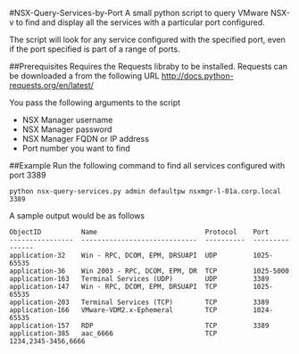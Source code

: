 #NSX-Query-Services-by-Port
A small python script to query VMware NSX-v to find and display all the services with a particular port configured.

The script will look for any service configured with the specified port, even if the port specified is part of a range of ports.

##Prerequisites
Requires the Requests libraby to be installed. Requests can be downloaded a from the following URL
http://docs.python-requests.org/en/latest/

You pass the following arguments to the script
* NSX Manager username
* NSX Manager password
* NSX Manager FQDN or IP address
* Port number you want to find

##Example
Run the following command to find all services configured with port 3389
```
python nsx-query-services.py admin defaultpw nsxmgr-l-01a.corp.local 3389
```
A sample output would be as follows
```
ObjectID          Name                           Protocol    Port
----------------  -----------------------------  ----------  ---------------
application-32    Win - RPC, DCOM, EPM, DRSUAPI  UDP         1025-65535
application-36    Win 2003 - RPC, DCOM, EPM, DR  TCP         1025-5000
application-163   Terminal Services (UDP)        UDP         3389
application-147   Win - RPC, DCOM, EPM, DRSUAPI  TCP         1025-65535
application-203   Terminal Services (TCP)        TCP         3389
application-166   VMware-VDM2.x-Ephemeral        TCP         1024-65535
application-157   RDP                            TCP         3389
application-385   aac_6666                       TCP         1234,2345-3456,6666
```
